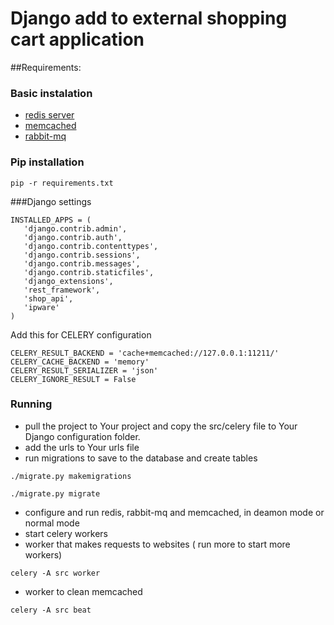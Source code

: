 # Django add to external shopping cart application
##Requirements:

### Basic instalation
- [redis server](http://redis.io/)
- [memcached](http://memcached.org/)
- [rabbit-mq](https://www.rabbitmq.com/)

### Pip installation
```pip -r requirements.txt```

 
###Django settings
 ```
 INSTALLED_APPS = (
    'django.contrib.admin',
    'django.contrib.auth',
    'django.contrib.contenttypes',
    'django.contrib.sessions',
    'django.contrib.messages',
    'django.contrib.staticfiles',
    'django_extensions',
    'rest_framework',
    'shop_api',
    'ipware'
)
```
Add this for CELERY configuration

```
CELERY_RESULT_BACKEND = 'cache+memcached://127.0.0.1:11211/'
CELERY_CACHE_BACKEND = 'memory'
CELERY_RESULT_SERIALIZER = 'json'
CELERY_IGNORE_RESULT = False
```


### Running
- pull the project to Your project and copy the src/celery file to Your Django configuration folder.
- add the urls to Your urls file
- run migrations to save to the database and create tables


```./migrate.py makemigrations``` 

```./migrate.py migrate```  


- configure and run redis, rabbit-mq and memcached, in deamon mode or normal mode
- start celery workers
- worker that makes requests to websites ( run more to start more workers)  
 
```celery -A src worker```  

- worker to clean memcached  

```celery -A src beat```





